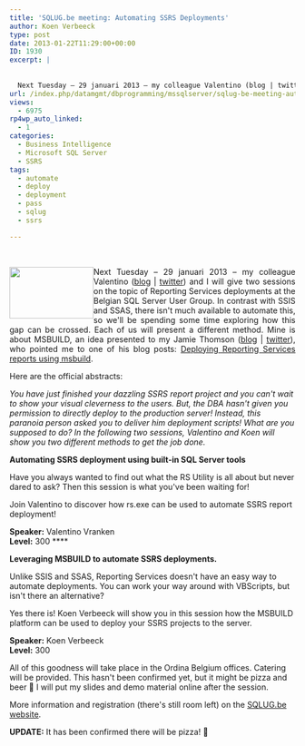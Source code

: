 ```yaml
---
title: 'SQLUG.be meeting: Automating SSRS Deployments'
author: Koen Verbeeck
type: post
date: 2013-01-22T11:29:00+00:00
ID: 1930
excerpt: |
   
  
  Next Tuesday – 29 januari 2013 – my colleague Valentino (blog | twitter) and I will give two sessions on the topic of Reporting Services deployments. In contrast with SSIS and SSAS, there isn't much available to automate this, so we'll be spending&hellip;
url: /index.php/datamgmt/dbprogramming/mssqlserver/sqlug-be-meeting-automating-ssrs/
views:
  - 6975
rp4wp_auto_linked:
  - 1
categories:
  - Business Intelligence
  - Microsoft SQL Server
  - SSRS
tags:
  - automate
  - deploy
  - deployment
  - pass
  - sqlug
  - ssrs

---
```

 

<div class="image_block">
  <a href="/media/users/koenverbeeck/logo.png?mtime=1358861145"><img style="float: left;" src="/wp-content/uploads/users/koenverbeeck/logo.png?mtime=1358861145" alt="" width="148" height="91" /></a>
</div>

<p style="text-align: justify;">
  Next Tuesday – 29 januari 2013 – my colleague Valentino (<a href="http://blog.hoegaerden.be/">blog</a> | <a href="https://twitter.com/ValentinoV42">twitter</a>) and I will give two sessions on the topic of Reporting Services deployments at the Belgian SQL Server User Group. In contrast with SSIS and SSAS, there isn't much available to automate this, so we'll be spending some time exploring how this gap can be crossed. Each of us will present a different method. Mine is about MSBUILD, an idea presented to my Jamie Thomson (<a href="http://sqlblog.com/blogs/jamie_thomson/default.aspx">blog</a> | <a href="https://twitter.com/jamiet">twitter</a>), who pointed me to one of his blog posts: <a href="http://sqlblog.com/blogs/jamie_thomson/archive/2009/10/31/deploying-reporting-services-reports-using-msbuild.aspx">Deploying Reporting Services reports using msbuild</a>.
</p>

<p style="text-align: justify;">
  Here are the official abstracts:
</p>

_You have just finished your dazzling SSRS report project and you can't wait to show your visual cleverness to the users. But, the DBA hasn't given you permission to directly deploy to the production server! Instead, this paranoia person asked you to deliver him deployment scripts! What are you supposed to do? In the following two sessions, Valentino and Koen will show you two different methods to get the job done._

**Automating SSRS deployment using built-in SQL Server tools** 

Have you always wanted to find out what the RS Utility is all about but never dared to ask? Then this session is what you've been waiting for!

Join Valentino to discover how rs.exe can be used to automate SSRS report deployment!

**Speaker:** Valentino Vranken   
**Level:** 300 ****

**Leveraging MSBUILD to automate SSRS deployments.** 

Unlike SSIS and SSAS, Reporting Services doesn't have an easy way to automate deployments. You can work your way around with VBScripts, but isn't there an alternative?

Yes there is! Koen Verbeeck will show you in this session how the MSBUILD platform can be used to deploy your SSRS projects to the server.

**Speaker:** Koen Verbeeck   
**Level:** 300

All of this goodness will take place in the Ordina Belgium offices. Catering will be provided. This hasn't been confirmed yet, but it might be pizza and beer 🙂 I will put my slides and demo material online after the session.

More information and registration (there's still room left) on the [SQLUG.be website][1].

**UPDATE:** It has been confirmed there will be pizza! 🙂

 [1]: http://sqlug.be/nextevent/event/?id=34